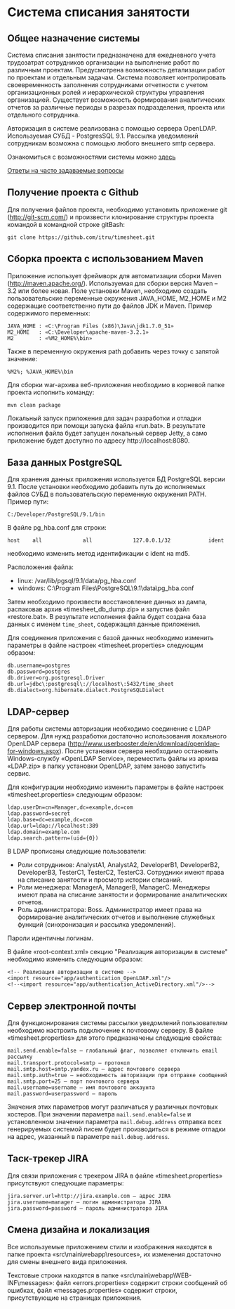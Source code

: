 Система списания занятости
==========================

Общее назначение системы
------------------------

Система списания занятости предназначена для ежедневного учета трудозатрат сотрудников организации на выполнение работ
по различным проектам. Предусмотрена возможность детализации работ по проектам и отдельным задачам. Система позволяет
контролировать своевременность заполнения сотрудниками отчетности с учетом организационных ролей и иерархической
структуры управления организацией. Существует возможность формирования аналитических отчетов за различные периоды в
разрезах подразделения, проекта или отдельного сотрудника.

Авторизация в системе реализована с помощью сервера OpenLDAP. Используемая СУБД - PostgresSQL 9.1.
Рассылка уведомлений сотрудникам возможна с помощью любого внешнего smtp сервера.

Ознакомиться с возможностями системы можно [здесь](http://softdev.it.ru/home/development-areas/open-source/timesheet.html)

[Ответы на часто задаваемые вопросы](https://github.com/itru/timesheet/wiki/FAQ)

Получение проекта с Github
--------------------------

Для получения файлов проекта, необходимо установить приложение git (http://git-scm.com/) и произвести клонирование
структуры проекта командой в командной строке gitBash:

    git clone https://github.com/itru/timesheet.git

Сборка проекта с использованием Maven
-------------------------------------

Приложение использует фреймворк для автоматизации сборки Maven (http://maven.apache.org/). Используемая для сборки
версия Maven – 3.2 или более новая. Поле установки Maven, необходимо создать пользовательские переменные окружения
JAVA\_HOME, M2\_HOME и M2 содержащие соответственно пути до файлов JDK и Maven. Пример содержимого переменных:

    JAVA_HOME : «C:\Program Files (x86)\Java\jdk1.7.0_51»
    M2_HOME   : «C:\Developer\apache-maven-3.2.1»
    M2        : «%M2_HOME%\bin»

Также в переменную окружения path добавить через точку с запятой значение:

    %M2%; %JAVA_HOME%\bin
    
Для сборки war-архива веб-приложения необходимо в корневой папке проекта исполнить команду:

    mvn clean package

Локальный запуск приложения для задач разработки и отладки производится при помощи запуска файла «run.bat».
В результате исполнения файла будет запущен локальный сервер Jetty, а само приложение будет доступно
по адресу http://localhost:8080.

База данных PostgreSQL
----------------------

Для хранения данных приложения используется БД PostgreSQL версии 9.1. После установки необходимо добавить путь
до исполняемых файлов СУБД в пользовательскую переменную окружения PATH. Пример пути:

    C:/Developer/PostgreSQL/9.1/bin

В файле pg_hba.conf для строки:

    host    all             all             127.0.0.1/32            ident
необходимо изменить метод идентификации с ident на md5.

Расположения файла:
* linux: /var/lib/pgsql/9.1/data/pg_hba.conf
* windows: C:\Program Files\PostgreSQL\9.1\data\pg_hba.conf

Затем необходимо произвести восстановление данных из дампа, распаковав архив «timesheet\_db\_dump.zip» и запустив
файл «restore.bat». В результате исполнения файла будет создана база данных с именем `time_sheet`, содержащяя данные
приложения.

Для соединения приложения с базой данных необходимо изменить параметры в файле настроек «timesheet.properties»
следующим образом:

    db.username=postgres
    db.password=postgres
    db.driver=org.postgresql.Driver
    db.url=jdbc\:postgresql\://localhost\:5432/time_sheet
    db.dialect=org.hibernate.dialect.PostgreSQLDialect

LDAP-сервер
-----------

Для работы системы авторизации необходимо соединение с LDAP сервером. Для нужд разработки достаточно использования
локального OpenLDAP сервера (http://www.userbooster.de/en/download/openldap-for-windows.aspx). После установки сервера
необходимо остановить Windows-службу «OpenLDAP Service», переместить файлы из архива «LDAP.zip» в папку установки
OpenLDAP, затем заново запустить сервис.

Для конфигурации необходимо изменить параметры в файле настроек «timesheet.properties» следующим образом:

    ldap.userDn=cn=Manager,dc=example,dc=com
    ldap.password=secret
    ldap.base=dc=example,dc=com
    ldap.url=ldap://localhost:389
    ldap.domain=example.com
    ldap.search.pattern=(uid={0})

В LDAP прописаны следующие пользователи:

*   Роли сотрудников: AnalystA1, AnalystA2, DeveloperB1, DeveloperB2, DeveloperB3, TesterC1, TesterC2, TesterC3.
    Сотрудники имеют права на списание занятости и просмотр истории списаний.
*   Роли менеджера: ManagerA, ManagerB, ManagerC. Менеджеры имеют права на списание занятости и формирование
    аналитических отчетов.
*   Роль администратора: Boss. Администратор имеет права на формирование аналитических отчетов и выполнение
    служебных функций (синхронизация и рассылка уведомлений).

Пароли идентичны логинам.

В файле «root-context.xml» секцию "Реализация авторизации в системе" необходимо изменить следующим образом:

    <!-- Реализация авторизации в системе -->
    <import resource="app/authentication_OpenLDAP.xml"/>
    <!--<import resource="app/authentication_ActiveDirectory.xml"/>-->

Сервер электронной почты
------------------------

Для функционирования системы рассылки уведомлений пользователям необходимо настроить подключение к почтовому серверу.
В файле «timesheet.properties» для этого предназначены следующие свойства:

    mail.send.enable=false – глобальный флаг, позволяет отключить email рассылку
    mail.transport.protocol=smtp – протокол
    mail.smtp.host=smtp.yandex.ru – адрес почтового сервера
    mail.smtp.auth=true – необходимость авторизации при отправке сообщений
    mail.smtp.port=25 – порт почтового сервера
    mail.username=username – имя почтового аккаунта
    mail.password=userpassword – пароль

Значения этих параметров могут различаться у различных почтовых хостеров. При значении параметра
`mail.send.enable=false` и установленном значении параметра `mail.debug.address` отправка всех генерируемых системой
писем будет производиться в режиме отладки на адрес, указанный в параметре `mail.debug.address`.

Таск-трекер JIRA
----------------

Для связи приложения с трекером JIRA в файле «timesheet.properties» присутствуют следующие параметры:

    jira.server.url=http://jira.example.com – адрес JIRA
    jira.username=manager – логин администратора JIRA
    jira.password=password – пароль администратора JIRA

Смена дизайна и локализация
---------------------------

Все используемые приложением стили и изображения находятся в папке проекта «src\main\webapp\resources», их изменения
достаточно для смены внешнего вида приложения.

Текстовые строки находятся в папке «src\main\webapp\WEB-INF\messages»: файл «errors.properties» содержит строки
сообщений об ошибках, файл «messages.properties» содержит строки, присутствующие на страницах приложения.
